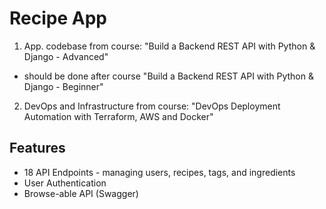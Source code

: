 # Recipe App
1. App. codebase from course: "Build a Backend REST API with Python & Django - Advanced" 
  - should be done after course "Build a Backend REST API with Python & Django - Beginner"
2. DevOps and Infrastructure from course: "DevOps Deployment Automation with Terraform, AWS and Docker"

## Features
- 18 API Endpoints - managing users, recipes, tags, and ingredients
- User Authentication
- Browse-able API (Swagger)